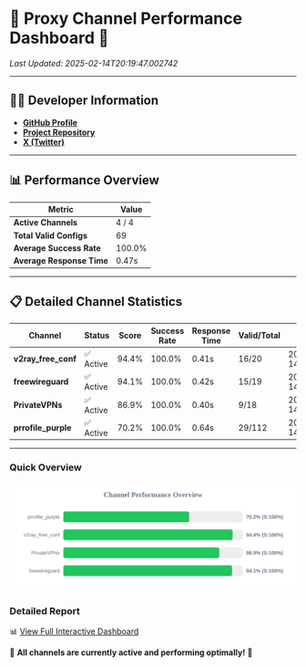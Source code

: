 # 🌟 Proxy Channel Performance Dashboard 🌟

_Last Updated: 2025-02-14T20:19:47.002742_

---

## 👩‍💻 Developer Information

- **[GitHub Profile](https://github.com/4n0nymou3)**  
- **[Project Repository](https://github.com/4n0nymou3/multi-proxy-config-fetcher)**  
- **[X (Twitter)](https://x.com/4n0nymou3)**  

---

## 📊 Performance Overview

| Metric                | Value       |
|-----------------------|-------------|
| **Active Channels**   | 4 / 4       |
| **Total Valid Configs** | 69          |
| **Average Success Rate** | 100.0%      |
| **Average Response Time** | 0.47s       |

---

## 📋 Detailed Channel Statistics

| Channel          | Status     | Score  | Success Rate | Response Time | Valid/Total | Last Success               |
|------------------|------------|--------|--------------|---------------|-------------|----------------------------|
| **v2ray_free_conf**  | ✅ Active  | 94.4%  | 100.0% | 0.41s         | 16/20       | 2025-02-14T20:19:46.126500 |
| **freewireguard**  | ✅ Active  | 94.1%  | 100.0% | 0.42s         | 15/19       | 2025-02-14T20:19:47.001182 |
| **PrivateVPNs**  | ✅ Active  | 86.9%  | 100.0% | 0.40s         | 9/18       | 2025-02-14T20:19:46.556491 |
| **prrofile_purple**  | ✅ Active  | 70.2%  | 100.0% | 0.64s         | 29/112       | 2025-02-14T20:19:45.681413 |

---

### Quick Overview
<div align="center">
  <a href="https://raw.githubusercontent.com/nullluser/NullRepo/refs/heads/main/assets/channel_stats_chart.svg">
    <img src="https://raw.githubusercontent.com/nullluser/NullRepo/refs/heads/main/assets/channel_stats_chart.svg" alt="Source Performance Statistics" width="800">
  </a>
</div>

### Detailed Report
📊 [View Full Interactive Dashboard](https://htmlpreview.github.io/?https://github.com/nullluser/NullRepo/blob/main/assets/performance_report.html)

🎉 **All channels are currently active and performing optimally!** 🎉
